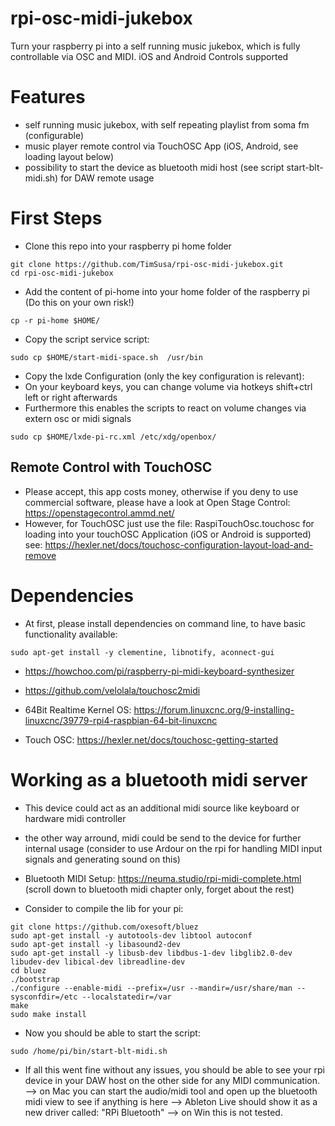 # rpi-osc-midi-jukebox
Turn your raspberry pi into a self running music jukebox, which is fully controllable via OSC and MIDI. iOS and Android Controls supported 

# Features 
- self running music jukebox, with self repeating playlist from soma fm (configurable)
- music player remote control via TouchOSC App (iOS, Android, see loading layout below)
- possibility to start the device as bluetooth midi host (see script start-blt-midi.sh) for DAW remote usage

# First Steps
- Clone this repo into your raspberry pi home folder

``` 
git clone https://github.com/TimSusa/rpi-osc-midi-jukebox.git 
cd rpi-osc-midi-jukebox
``` 

- Add the content of pi-home into your home folder of the raspberry pi (Do this on your own risk!)
```
cp -r pi-home $HOME/
```

- Copy the script service script:
```
sudo cp $HOME/start-midi-space.sh  /usr/bin
```

- Copy the lxde Configuration (only the key configuration is relevant):
- On your keyboard keys, you can change volume via hotkeys shift+ctrl left or right afterwards
- Furthermore this enables the scripts to react on volume changes via extern osc or midi signals

``` 
sudo cp $HOME/lxde-pi-rc.xml /etc/xdg/openbox/
```  

## Remote Control with TouchOSC
- Please accept, this app costs money, otherwise if you deny to use commercial software, please have a look at Open Stage Control: https://openstagecontrol.ammd.net/
- However, for TouchOSC just use the file: RaspiTouchOsc.touchosc for loading into your touchOSC Application (iOS or Android is supported) see: https://hexler.net/docs/touchosc-configuration-layout-load-and-remove

# Dependencies
- At first, please install dependencies on command line, to have basic functionality available:

```
sudo apt-get install -y clementine, libnotify, aconnect-gui
```

- https://howchoo.com/pi/raspberry-pi-midi-keyboard-synthesizer
- https://github.com/velolala/touchosc2midi


- 64Bit Realtime Kernel OS: https://forum.linuxcnc.org/9-installing-linuxcnc/39779-rpi4-raspbian-64-bit-linuxcnc

- Touch OSC: https://hexler.net/docs/touchosc-getting-started


# Working as a bluetooth midi server
- This device could act as an additional midi source like keyboard or hardware midi controller
- the other way arround, midi could be send to the device for further internal usage (consider to use Ardour on the rpi for handling MIDI input signals and generating sound on this)
- Bluetooth MIDI Setup: https://neuma.studio/rpi-midi-complete.html (scroll down to bluetooth midi chapter only, forget about the rest)

- Consider to compile the lib for your pi:

``` 
git clone https://github.com/oxesoft/bluez
sudo apt-get install -y autotools-dev libtool autoconf
sudo apt-get install -y libasound2-dev
sudo apt-get install -y libusb-dev libdbus-1-dev libglib2.0-dev libudev-dev libical-dev libreadline-dev
cd bluez
./bootstrap
./configure --enable-midi --prefix=/usr --mandir=/usr/share/man --sysconfdir=/etc --localstatedir=/var
make
sudo make install 
``` 

- Now you should be able to start the script:

``` 
sudo /home/pi/bin/start-blt-midi.sh 
``` 

- If all this went fine without any issues, you should be able to see your rpi device in your DAW host on the other side for any MIDI communication. 
--> on Mac you can start the audio/midi tool and open up the bluetooth midi view to see if anything is here
--> Ableton Live should show it as a new driver called: "RPi Bluetooth"
--> on Win this is not tested. 
